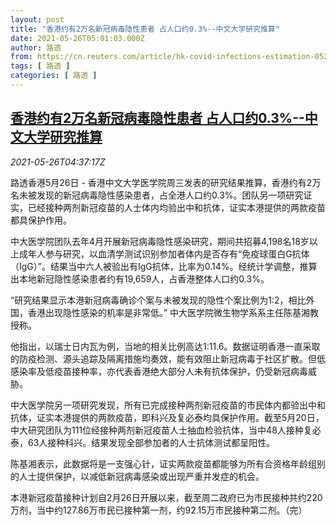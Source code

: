 ```yaml
---
layout: post
title: "香港约有2万名新冠病毒隐性患者 占人口约0.3%--中文大学研究推算"
date: 2021-05-26T05:01:03.000Z
author: 路透
from: https://cn.reuters.com/article/hk-covid-infections-estimation-0526-idCNKCS2D70AW
tags: [ 路透 ]
categories: [ 路透 ]
---
```

<!--1622005263000-->
[香港约有2万名新冠病毒隐性患者 占人口约0.3%--中文大学研究推算](https://cn.reuters.com/article/hk-covid-infections-estimation-0526-idCNKCS2D70AW)
------

<div>
<div><i>2021-05-26T04:37:17Z</i></div><p>路透香港5月26日 - 香港中文大学医学院周三发表的研究结果推算，香港约有2万名未被发现的新冠病毒隐性感染患者，占全港人口约0.3%。团队另一项研究证实，已经接种两剂新冠疫苗的人士体内均验出中和抗体，证实本港提供的两款疫苗都具保护作用。</p><p>中大医学院团队去年4月开展新冠病毒隐性感染研究，期间共招募4,198名18岁以上成年人参与研究，以血清学测试识别参加者体内是否存有“免疫球蛋白G抗体（IgG）”。结果当中六人被验出有IgG抗体，比率为0.14%。经统计学调整，推算出本地新冠隐性感染患者约有19,659人，占香港整体人口约0.3%。</p><p>“研究结果显示本港新冠病毒确诊个案与未被发现的隐性个案比例为1:2，相比外国，香港出现隐性感染的机率是非常低。” 中大医学院微生物学系系主任陈基湘教授称。</p><p>他指出，以瑞士日内瓦为例，当地的相关比例高达1:11.6。数据证明香港一直采取的防疫检测、源头追踪及隔离措施均奏效，能有效阻止新冠病毒于社区扩散。但低感染率及低疫苗接种率，亦代表香港绝大部分人未有抗体保护，仍受新冠病毒威胁。</p><p>中大医学院另一项研究发现，所有已完成接种两剂新冠疫苗的市民体内都验出中和抗体，证实本港提供的两款疫苗，即科兴及复必泰均具保护作用。截至5月20日，中大研究团队为111位经接种两剂新冠疫苗人士抽血检验抗体，当中48人接种复必泰，63人接种科兴。结果发现全部参加者的人士抗体测试都呈阳性。</p><p>陈基湘表示，此数据将是一支强心针，证实两款疫苗都能够为所有合资格年龄组别的人士提供保护，以减低新冠病毒感染或出现严重并发症的机会。</p><p>本港新冠疫苗接种计划自2月26日开展以来，截至周二政府已为市民接种共约220万剂，当中约127.86万市民已接种第一剂，约92.15万市民接种第二剂。（完）</p>
</div>
